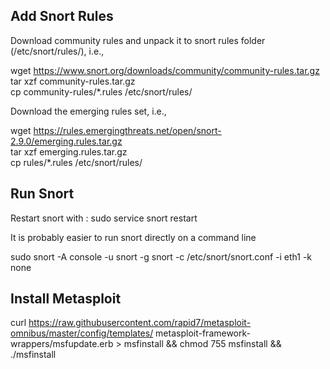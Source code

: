 
## Add Snort Rules
Download community rules and unpack it to snort rules folder (/etc/snort/rules/), i.e.,

wget https://www.snort.org/downloads/community/community-rules.tar.gz <br>
tar xzf community-rules.tar.gz <br>
cp community-rules/*.rules /etc/snort/rules/ <br>

Download the emerging rules set, i.e., <br>

wget https://rules.emergingthreats.net/open/snort-2.9.0/emerging.rules.tar.gz <br>
tar xzf emerging.rules.tar.gz <br>
cp rules/*.rules /etc/snort/rules/ <br>

## Run Snort
Restart snort with : sudo service snort restart <br>

It is probably easier to run snort directly on a command line <br>

sudo snort -A console -u snort -g snort -c /etc/snort/snort.conf -i eth1 -k none <br>

## Install Metasploit

curl https://raw.githubusercontent.com/rapid7/metasploit-omnibus/master/config/templates/ metasploit-framework-wrappers/msfupdate.erb > msfinstall && chmod 755 msfinstall && ./msfinstall


